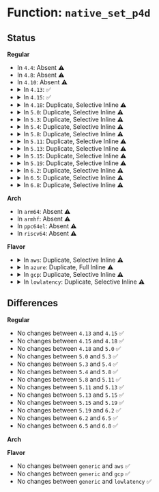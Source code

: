 # Function: <code>native_set_p4d</code>

## Status
<b>Regular</b>
<ul>
<li>
In <code>4.4</code>: Absent ⚠️
</li>
<li>
In <code>4.8</code>: Absent ⚠️
</li>
<li>
In <code>4.10</code>: Absent ⚠️
</li>
<li>
<details>
<summary>In <code>4.13</code>: ✅</summary>

```c
void native_set_p4d(p4d_t *p4dp, p4d_t p4d);
```

**Collision:** Unique Static

**Inline:** No

**Transformation:** False

**Instances:**

```
In arch/x86/kernel/paravirt.c (ffffffff81066a60)
Location: arch/x86/include/asm/pgtable_64.h:133
Inline: False
```
**Symbols:**

```
ffffffff81066a60-ffffffff81066a69: native_set_p4d (STB_LOCAL)
```
</details>
</li>
<li>
<details>
<summary>In <code>4.15</code>: ✅</summary>

```c
void native_set_p4d(p4d_t *p4dp, p4d_t p4d);
```

**Collision:** Unique Static

**Inline:** No

**Transformation:** False

**Instances:**

```
In arch/x86/kernel/paravirt.c (ffffffff8106b0e0)
Location: arch/x86/include/asm/pgtable_64.h:219
Inline: False
```
**Symbols:**

```
ffffffff8106b0e0-ffffffff8106b104: native_set_p4d (STB_LOCAL)
```
</details>
</li>
<li>
<details>
<summary>In <code>4.18</code>: Duplicate, Selective Inline ⚠️</summary>

```c
void native_set_p4d(p4d_t *p4dp, p4d_t p4d);
```

**Collision:** Static Duplication

**Inline:** Selective

**Transformation:** False

**Instances:**

```
In arch/x86/kernel/paravirt.c (ffffffff8106dd70)
Location: arch/x86/include/asm/pgtable_64.h:220
Inline: False
```
```
In arch/x86/mm/mem_encrypt_identity.c (ffffffff826f0157)
Location: arch/x86/include/asm/pgtable_64.h:220
Inline: True
Inline callers:
  - arch/x86/mm/mem_encrypt_identity.c:sme_prepare_pgd
```
**Symbols:**

```
ffffffff8106dd70-ffffffff8106dd8e: native_set_p4d (STB_LOCAL)
```
</details>
</li>
<li>
<details>
<summary>In <code>5.0</code>: Duplicate, Selective Inline ⚠️</summary>

```c
void native_set_p4d(p4d_t *p4dp, p4d_t p4d);
```

**Collision:** Static Duplication

**Inline:** Selective

**Transformation:** False

**Instances:**

```
In arch/x86/kernel/paravirt.c (ffffffff81073c70)
Location: arch/x86/include/asm/pgtable_64.h:136
Inline: False
```
```
In arch/x86/mm/mem_encrypt_identity.c (ffffffff828a6e5f)
Location: arch/x86/include/asm/pgtable_64.h:136
Inline: True
Inline callers:
  - arch/x86/mm/mem_encrypt_identity.c:sme_prepare_pgd
```
**Symbols:**

```
ffffffff81073c70-ffffffff81073c8e: native_set_p4d (STB_LOCAL)
```
</details>
</li>
<li>
<details>
<summary>In <code>5.3</code>: Duplicate, Selective Inline ⚠️</summary>

```c
void native_set_p4d(p4d_t *p4dp, p4d_t p4d);
```

**Collision:** Static Duplication

**Inline:** Selective

**Transformation:** False

**Instances:**

```
In arch/x86/kernel/paravirt.c (ffffffff810777e0)
Location: arch/x86/include/asm/pgtable_64.h:136
Inline: False
```
```
In arch/x86/mm/mem_encrypt_identity.c (ffffffff828bf516)
Location: arch/x86/include/asm/pgtable_64.h:136
Inline: True
Inline callers:
  - arch/x86/mm/mem_encrypt_identity.c:sme_prepare_pgd
```
**Symbols:**

```
ffffffff810777e0-ffffffff810777fe: native_set_p4d (STB_LOCAL)
```
</details>
</li>
<li>
<details>
<summary>In <code>5.4</code>: Duplicate, Selective Inline ⚠️</summary>

```c
void native_set_p4d(p4d_t *p4dp, p4d_t p4d);
```

**Collision:** Static Duplication

**Inline:** Selective

**Transformation:** False

**Instances:**

```
In arch/x86/kernel/paravirt.c (ffffffff81078850)
Location: arch/x86/include/asm/pgtable_64.h:136
Inline: False
```
```
In arch/x86/mm/mem_encrypt_identity.c (ffffffff828c5991)
Location: arch/x86/include/asm/pgtable_64.h:136
Inline: True
Inline callers:
  - arch/x86/mm/mem_encrypt_identity.c:sme_prepare_pgd
```
**Symbols:**

```
ffffffff81078850-ffffffff8107886e: native_set_p4d (STB_LOCAL)
```
</details>
</li>
<li>
<details>
<summary>In <code>5.8</code>: Duplicate, Selective Inline ⚠️</summary>

```c
void native_set_p4d(p4d_t *p4dp, p4d_t p4d);
```

**Collision:** Static Duplication

**Inline:** Selective

**Transformation:** False

**Instances:**

```
In arch/x86/kernel/paravirt.c (ffffffff8107fc50)
Location: arch/x86/include/asm/pgtable_64.h:142
Inline: False
```
```
In arch/x86/mm/mem_encrypt_identity.c (ffffffff82ce8c6c)
Location: arch/x86/include/asm/pgtable_64.h:142
Inline: True
Inline callers:
  - arch/x86/mm/mem_encrypt_identity.c:sme_prepare_pgd
```
**Symbols:**

```
ffffffff8107fc50-ffffffff8107fc7f: native_set_p4d (STB_LOCAL)
```
</details>
</li>
<li>
<details>
<summary>In <code>5.11</code>: Duplicate, Selective Inline ⚠️</summary>

```c
void native_set_p4d(p4d_t *p4dp, p4d_t p4d);
```

**Collision:** Static Duplication

**Inline:** Selective

**Transformation:** False

**Instances:**

```
In arch/x86/kernel/paravirt.c (ffffffff8107f870)
Location: arch/x86/include/asm/pgtable_64.h:142
Inline: False
```
```
In arch/x86/mm/mem_encrypt_identity.c (ffffffff82fd66f2)
Location: arch/x86/include/asm/pgtable_64.h:142
Inline: True
Inline callers:
  - arch/x86/mm/mem_encrypt_identity.c:sme_prepare_pgd
```
**Symbols:**

```
ffffffff8107f870-ffffffff8107f89f: native_set_p4d (STB_LOCAL)
```
</details>
</li>
<li>
<details>
<summary>In <code>5.13</code>: Duplicate, Selective Inline ⚠️</summary>

```c
void native_set_p4d(p4d_t *p4dp, p4d_t p4d);
```

**Collision:** Static Duplication

**Inline:** Selective

**Transformation:** False

**Instances:**

```
In arch/x86/kernel/paravirt.c (ffffffff810808e0)
Location: arch/x86/include/asm/pgtable_64.h:142
Inline: False
```
```
In arch/x86/mm/mem_encrypt_identity.c (ffffffff831e1146)
Location: arch/x86/include/asm/pgtable_64.h:142
Inline: True
Inline callers:
  - arch/x86/mm/mem_encrypt_identity.c:sme_prepare_pgd
```
**Symbols:**

```
ffffffff810808e0-ffffffff81080916: native_set_p4d (STB_LOCAL)
```
</details>
</li>
<li>
<details>
<summary>In <code>5.15</code>: Duplicate, Selective Inline ⚠️</summary>

```c
void native_set_p4d(p4d_t *p4dp, p4d_t p4d);
```

**Collision:** Static Duplication

**Inline:** Selective

**Transformation:** False

**Instances:**

```
In arch/x86/kernel/paravirt.c (ffffffff8108f830)
Location: arch/x86/include/asm/pgtable_64.h:142
Inline: False
```
```
In arch/x86/mm/mem_encrypt_identity.c (ffffffff832c49cd)
Location: arch/x86/include/asm/pgtable_64.h:142
Inline: True
Inline callers:
  - arch/x86/mm/mem_encrypt_identity.c:sme_prepare_pgd
```
**Symbols:**

```
ffffffff8108f830-ffffffff8108f866: native_set_p4d (STB_LOCAL)
```
</details>
</li>
<li>
<details>
<summary>In <code>5.19</code>: Duplicate, Selective Inline ⚠️</summary>

```c
void native_set_p4d(p4d_t *p4dp, p4d_t p4d);
```

**Collision:** Static Duplication

**Inline:** Selective

**Transformation:** False

**Instances:**

```
In arch/x86/kernel/paravirt.c (ffffffff810a0550)
Location: arch/x86/include/asm/pgtable_64.h:142
Inline: False
```
```
In arch/x86/mm/mem_encrypt_identity.c (ffffffff834773fa)
Location: arch/x86/include/asm/pgtable_64.h:142
Inline: True
Inline callers:
  - arch/x86/mm/mem_encrypt_identity.c:sme_prepare_pgd
```
**Symbols:**

```
ffffffff810a0550-ffffffff810a0593: native_set_p4d (STB_LOCAL)
```
</details>
</li>
<li>
<details>
<summary>In <code>6.2</code>: Duplicate, Selective Inline ⚠️</summary>

```c
void native_set_p4d(p4d_t *p4dp, p4d_t p4d);
```

**Collision:** Static Duplication

**Inline:** Selective

**Transformation:** False

**Instances:**

```
In arch/x86/kernel/paravirt.c (ffffffff810b8180)
Location: arch/x86/include/asm/pgtable_64.h:142
Inline: False
```
```
In arch/x86/mm/mem_encrypt_identity.c (ffffffff83ea0a05)
Location: arch/x86/include/asm/pgtable_64.h:142
Inline: True
Inline callers:
  - arch/x86/mm/mem_encrypt_identity.c:sme_prepare_pgd
```
**Symbols:**

```
ffffffff810b8180-ffffffff810b81c0: native_set_p4d (STB_LOCAL)
```
</details>
</li>
<li>
<details>
<summary>In <code>6.5</code>: Duplicate, Selective Inline ⚠️</summary>

```c
void native_set_p4d(p4d_t *p4dp, p4d_t p4d);
```

**Collision:** Static Duplication

**Inline:** Selective

**Transformation:** False

**Instances:**

```
In arch/x86/kernel/paravirt.c (ffffffff810bb310)
Location: arch/x86/include/asm/pgtable_64.h:142
Inline: False
```
```
In arch/x86/mm/mem_encrypt_identity.c (ffffffff836c4a84)
Location: arch/x86/include/asm/pgtable_64.h:142
Inline: True
Inline callers:
  - arch/x86/mm/mem_encrypt_identity.c:sme_prepare_pgd
```
**Symbols:**

```
ffffffff810bb310-ffffffff810bb350: native_set_p4d (STB_LOCAL)
```
</details>
</li>
<li>
<details>
<summary>In <code>6.8</code>: Duplicate, Selective Inline ⚠️</summary>

```c
void native_set_p4d(p4d_t *p4dp, p4d_t p4d);
```

**Collision:** Static Duplication

**Inline:** Selective

**Transformation:** False

**Instances:**

```
In arch/x86/kernel/paravirt.c (ffffffff810c2720)
Location: arch/x86/include/asm/pgtable_64.h:142
Inline: False
```
```
In arch/x86/mm/mem_encrypt_identity.c (ffffffff838f5684)
Location: arch/x86/include/asm/pgtable_64.h:142
Inline: True
Inline callers:
  - arch/x86/mm/mem_encrypt_identity.c:sme_prepare_pgd
```
**Symbols:**

```
ffffffff810c2720-ffffffff810c2760: native_set_p4d (STB_LOCAL)
```
</details>
</li>
</ul>
<b>Arch</b>
<ul>
<li>
In <code>arm64</code>: Absent ⚠️
</li>
<li>
In <code>armhf</code>: Absent ⚠️
</li>
<li>
In <code>ppc64el</code>: Absent ⚠️
</li>
<li>
In <code>riscv64</code>: Absent ⚠️
</li>
</ul>
<b>Flavor</b>
<ul>
<li>
<details>
<summary>In <code>aws</code>: Duplicate, Selective Inline ⚠️</summary>

```c
void native_set_p4d(p4d_t *p4dp, p4d_t p4d);
```

**Collision:** Static Duplication

**Inline:** Selective

**Transformation:** False

**Instances:**

```
In arch/x86/kernel/paravirt.c (ffffffff81077850)
Location: arch/x86/include/asm/pgtable_64.h:136
Inline: False
```
```
In arch/x86/mm/mem_encrypt_identity.c (ffffffff828b0929)
Location: arch/x86/include/asm/pgtable_64.h:136
Inline: True
Inline callers:
  - arch/x86/mm/mem_encrypt_identity.c:sme_prepare_pgd
```
**Symbols:**

```
ffffffff81077850-ffffffff8107786e: native_set_p4d (STB_LOCAL)
```
</details>
</li>
<li>
<details>
<summary>In <code>azure</code>: Duplicate, Full Inline ⚠️</summary>

**Collision:** Static Duplication

**Inline:** Full

**Transformation:** False

**Instances:**

```
In arch/x86/entry/vsyscall/vsyscall_64.c (ffffffff8288b59f)
Location: arch/x86/include/asm/pgtable_64.h:136
Inline: True
Inline callers:
  - arch/x86/entry/vsyscall/vsyscall_64.c:set_vsyscall_pgtable_user_bits
```
```
In arch/x86/kernel/ldt.c (ffffffff81026692)
Location: arch/x86/include/asm/pgtable_64.h:136
Inline: True
```
```
In arch/x86/kernel/espfix_64.c (ffffffff82891789)
Location: arch/x86/include/asm/pgtable_64.h:136
Inline: True
Inline callers:
  - arch/x86/kernel/espfix_64.c:init_espfix_bsp
```
```
In arch/x86/kernel/machine_kexec_64.c (ffffffff8105f0ac)
Location: arch/x86/include/asm/pgtable_64.h:136
Inline: True
Inline callers:
  - arch/x86/kernel/machine_kexec_64.c:machine_kexec_prepare
```
```
In arch/x86/mm/init_64.c (ffffffff81a278f9)
Location: arch/x86/include/asm/pgtable_64.h:136
Inline: True
Inline callers:
  - arch/x86/mm/init_64.c:__kernel_physical_mapping_init
  - arch/x86/mm/init_64.c:__kernel_physical_mapping_init
  - arch/x86/mm/init_64.c:__init_extra_mapping
  - arch/x86/mm/init_64.c:fill_pud
  - arch/x86/mm/init_64.c:sync_global_pgds_l4
  - arch/x86/mm/init_64.c:kernel_ident_mapping_init
```
```
In arch/x86/mm/fault.c (ffffffff8106dbb4)
Location: arch/x86/include/asm/pgtable_64.h:136
Inline: True
Inline callers:
  - arch/x86/mm/fault.c:vmalloc_fault
```
```
In arch/x86/mm/pageattr.c (ffffffff81070bcf)
Location: arch/x86/include/asm/pgtable_64.h:136
Inline: True
Inline callers:
  - arch/x86/mm/pageattr.c:populate_pgd
```
```
In arch/x86/mm/tlb.c (ffffffff81076561)
Location: arch/x86/include/asm/pgtable_64.h:136
Inline: True
Inline callers:
  - arch/x86/mm/tlb.c:switch_mm_irqs_off
```
```
In arch/x86/mm/kaslr.c (ffffffff81a27d9e)
Location: arch/x86/include/asm/pgtable_64.h:136
Inline: True
Inline callers:
  - arch/x86/mm/kaslr.c:init_trampoline
```
```
In arch/x86/mm/pti.c (ffffffff8107c4c9)
Location: arch/x86/include/asm/pgtable_64.h:136
Inline: True
Inline callers:
  - arch/x86/mm/pti.c:pti_user_pagetable_walk_pmd
```
```
In arch/x86/mm/mem_encrypt_identity.c (ffffffff828a8aae)
Location: arch/x86/include/asm/pgtable_64.h:136
Inline: True
Inline callers:
  - arch/x86/mm/mem_encrypt_identity.c:sme_prepare_pgd
```
```
In arch/x86/platform/efi/efi_64.c (ffffffff828aab2c)
Location: arch/x86/include/asm/pgtable_64.h:136
Inline: True
Inline callers:
  - arch/x86/platform/efi/efi_64.c:efi_call_phys_epilog
```
```
In mm/memory.c (ffffffff8124d0c3)
Location: arch/x86/include/asm/pgtable_64.h:136
Inline: True
Inline callers:
  - mm/memory.c:__pud_alloc
  - mm/memory.c:free_pgd_range
```
```
In mm/pgtable-generic.c (ffffffff8125d1ba)
Location: arch/x86/include/asm/pgtable_64.h:136
Inline: True
Inline callers:
  - mm/pgtable-generic.c:p4d_clear_bad
```
```
In mm/sparse-vmemmap.c (ffffffff81a2a672)
Location: arch/x86/include/asm/pgtable_64.h:136
Inline: True
Inline callers:
  - mm/sparse-vmemmap.c:vmemmap_p4d_populate
```
```
In arch/x86/power/hibernate_64.c (ffffffff81863e8b)
Location: arch/x86/include/asm/pgtable_64.h:136
Inline: True
Inline callers:
  - arch/x86/power/hibernate_64.c:swsusp_arch_resume
```
```
In arch/x86/power/hibernate.c (0)
Location: arch/x86/include/asm/pgtable_64.h:136
Inline: True
```
</details>
</li>
<li>
<details>
<summary>In <code>gcp</code>: Duplicate, Selective Inline ⚠️</summary>

```c
void native_set_p4d(p4d_t *p4dp, p4d_t p4d);
```

**Collision:** Static Duplication

**Inline:** Selective

**Transformation:** False

**Instances:**

```
In arch/x86/kernel/paravirt.c (ffffffff81077800)
Location: arch/x86/include/asm/pgtable_64.h:136
Inline: False
```
```
In arch/x86/mm/mem_encrypt_identity.c (ffffffff828c3828)
Location: arch/x86/include/asm/pgtable_64.h:136
Inline: True
Inline callers:
  - arch/x86/mm/mem_encrypt_identity.c:sme_prepare_pgd
```
**Symbols:**

```
ffffffff81077800-ffffffff8107781e: native_set_p4d (STB_LOCAL)
```
</details>
</li>
<li>
<details>
<summary>In <code>lowlatency</code>: Duplicate, Selective Inline ⚠️</summary>

```c
void native_set_p4d(p4d_t *p4dp, p4d_t p4d);
```

**Collision:** Static Duplication

**Inline:** Selective

**Transformation:** False

**Instances:**

```
In arch/x86/kernel/paravirt.c (ffffffff810798a0)
Location: arch/x86/include/asm/pgtable_64.h:136
Inline: False
```
```
In arch/x86/mm/mem_encrypt_identity.c (ffffffff828c69ce)
Location: arch/x86/include/asm/pgtable_64.h:136
Inline: True
Inline callers:
  - arch/x86/mm/mem_encrypt_identity.c:sme_prepare_pgd
```
**Symbols:**

```
ffffffff810798a0-ffffffff810798be: native_set_p4d (STB_LOCAL)
```
</details>
</li>
</ul>

## Differences
<b>Regular</b>
<ul>
<li>
No changes between <code>4.13</code> and <code>4.15</code> ✅
</li>
<li>
No changes between <code>4.15</code> and <code>4.18</code> ✅
</li>
<li>
No changes between <code>4.18</code> and <code>5.0</code> ✅
</li>
<li>
No changes between <code>5.0</code> and <code>5.3</code> ✅
</li>
<li>
No changes between <code>5.3</code> and <code>5.4</code> ✅
</li>
<li>
No changes between <code>5.4</code> and <code>5.8</code> ✅
</li>
<li>
No changes between <code>5.8</code> and <code>5.11</code> ✅
</li>
<li>
No changes between <code>5.11</code> and <code>5.13</code> ✅
</li>
<li>
No changes between <code>5.13</code> and <code>5.15</code> ✅
</li>
<li>
No changes between <code>5.15</code> and <code>5.19</code> ✅
</li>
<li>
No changes between <code>5.19</code> and <code>6.2</code> ✅
</li>
<li>
No changes between <code>6.2</code> and <code>6.5</code> ✅
</li>
<li>
No changes between <code>6.5</code> and <code>6.8</code> ✅
</li>
</ul>
<b>Arch</b>
<ul>
</ul>
<b>Flavor</b>
<ul>
<li>
No changes between <code>generic</code> and <code>aws</code> ✅
</li>
<li>
No changes between <code>generic</code> and <code>gcp</code> ✅
</li>
<li>
No changes between <code>generic</code> and <code>lowlatency</code> ✅
</li>
</ul>
